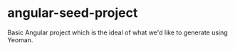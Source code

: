# angular-seed-project
Basic Angular project which is the ideal of what we'd like to generate using Yeoman.
